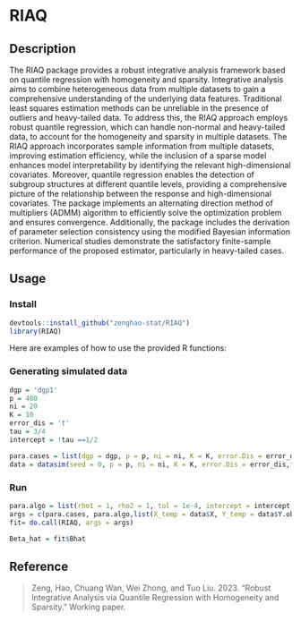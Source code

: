 # RIAQ

## Description 
The RIAQ package provides a robust integrative analysis framework based on quantile regression with homogeneity and sparsity. Integrative analysis aims to combine heterogeneous data from multiple datasets to gain a comprehensive understanding of the underlying data features. Traditional least squares estimation methods can be unreliable in the presence of outliers and heavy-tailed data. To address this, the RIAQ approach employs robust quantile regression, which can handle non-normal and heavy-tailed data, to account for the homogeneity and sparsity in multiple datasets. The RIAQ approach incorporates sample information from multiple datasets, improving estimation efficiency, while the inclusion of a sparse model enhances model interpretability by identifying the relevant high-dimensional covariates. Moreover, quantile regression enables the detection of subgroup structures at different quantile levels, providing a comprehensive picture of the relationship between the response and high-dimensional covariates. The package implements an alternating direction method of multipliers (ADMM) algorithm to efficiently solve the optimization problem and ensures convergence. Additionally, the package includes the derivation of parameter selection consistency using the modified Bayesian information criterion. Numerical studies demonstrate the satisfactory finite-sample performance of the proposed estimator, particularly in heavy-tailed cases.

## Usage

### Install

``` r
devtools::install_github("zenghao-stat/RIAQ")
library(RIAQ)
```

Here are examples of how to use the provided R functions:

### Generating simulated data

```r
dgp = 'dgp1'
p = 400
ni = 20
K = 10
error_dis = 't'
tau = 3/4
intercept = !tau ==1/2

para.cases = list(dgp = dgp, p = p, ni = ni, K = K, error.Dis = error_dis, tau = tau) # para for cases 
data = datasim(seed = 0, p = p, ni = ni, K = K, error.Dis = error_dis,tau = tau,dgp = dgp)
```

### Run 

```r
para.algo = list(rho1 = 1, rho2 = 1, tol = 1e-4, intercept = intercept , nADMM = 500, pen = 'MCP', cc = 1, ini.lambda = 0.005, is.show = T,para.turning = NULL) # paras for algo
args = c(para.cases, para.algo,list(X_temp = data$X, Y_temp = data$Y.obs, beta0 = t(data$tB)))
fit= do.call(RIAQ, args = args) 

Beta_hat = fit$Bhat
```

## Reference 

> Zeng, Hao, Chuang Wan, Wei Zhong, and Tuo Liu. 2023. “Robust Integrative Analysis via Quantile Regression with Homogeneity and Sparsity.” Working paper.
